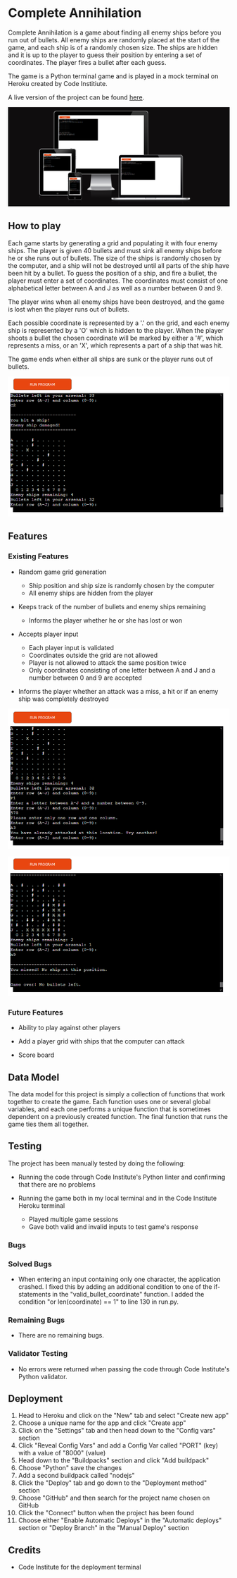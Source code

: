 # Complete Annihilation

Complete Annihilation is a game about finding all enemy ships before you run out of bullets. All enemy ships are randomly placed at the start of the game, and each ship is of a randomly chosen size. The ships are hidden and it is up to the player to guess their position by entering a set of coordinates. The player fires a bullet after each guess.

The game is a Python terminal game and is played in a mock terminal on Heroku created by Code Institiute.

A live version of the project can be found [here](https://complete-annihilation.herokuapp.com/).

![The site running on different devices](images/responsive.png)

## How to play

Each game starts by generating a grid and populating it with four enemy ships. The player is given 40 bullets and must sink all enemy ships before he or she runs out of bullets. The size of the ships is randomly chosen by the computer, and a ship will not be destroyed until all parts of the ship have been hit by a bullet. To guess the position of a ship, and fire a bullet, the player must enter a set of coordinates. The coordinates must consist of one alphabetical letter between A and J as well as a number between 0 and 9. 

The player wins when all enemy ships have been destroyed, and the game is lost when the player runs out of bullets.

Each possible coordinate is represented by a '.' on the grid, and each enemy ship is represented by a 'O' which is hidden to the player. When the player shoots a bullet the chosen coordinate will be marked by either a '#', which represents a miss, or an 'X', which represents a part of a ship that was hit.

The game ends when either all ships are sunk or the player runs out of bullets.

![The grid showing one hit and one miss by the player](images/hitandmiss.png)

## Features

### Existing Features

* Random game grid generation
  - Ship position and ship size is randomly chosen by the computer
  - All enemy ships are hidden from the player

* Keeps track of the number of bullets and enemy ships remaining
  - Informs the player whether he or she has lost or won

* Accepts player input
  - Each player input is validated
  - Coordinates outside the grid are not allowed
  - Player is not allowed to attack the same position twice
  - Only coordinates consisting of one letter between A and J and a number between 0 and 9 are accepted

* Informs the player whether an attack was a miss, a hit or if an enemy ship was completely destroyed

![Image of messages telling the player the correct format for the coordinates](images/gamemessages.png)

![Image of a game where the player lost](images/game-over.png)

### Future Features

* Ability to play against other players

* Add a player grid with ships that the computer can attack

* Score board

## Data Model

The data model for this project is simply a collection of functions that work together to create the game. Each function uses one or several global variables, and each one performs a unique function that is sometimes dependent on a previously created function. The final function that runs the game ties them all together.

## Testing

The project has been manually tested by doing the following:

* Running the code through Code Institute's Python linter and confirming that there are no problems

* Running the game both in my local terminal and in the Code Institute Heroku terminal
  - Played multiple game sessions
  - Gave both valid and invalid inputs to test game's response

### Bugs

### Solved Bugs

* When entering an input containing only one character, the application crashed. I fixed this by adding an additional condition to one of the if-statements in the     "valid_bullet_coordinate" function. I added the condition "or len(coordinate) == 1" to line 130 in run.py. 

### Remaining Bugs

* There are no remaining bugs.

### Validator Testing

* No errors were returned when passing the code through Code Institute's Python validator.

## Deployment
  1. Head to Heroku and click on the "New" tab and select "Create new app"
  2. Choose a unique name for the app and click "Create app"
  3. Click on the "Settings" tab and then head down to the "Config vars" section
  4. Click "Reveal Config Vars" and add a Config Var called "PORT" (key) with a value of "8000" (value)
  5. Head down to the "Buildpacks" section and click "Add buildpack"
  6. Choose "Python" save the changes
  7. Add a second buildpack called "nodejs"
  8. Click the "Deploy" tab and go down to the "Deployment method" section
  9. Choose "GitHub" and then search for the project name chosen on GitHub
  10. Click the "Connect" button when the project has been found
  11. Choose either "Enable Automatic Deploys" in the "Automatic deploys" section or "Deploy Branch" in the "Manual Deploy" section

  ## Credits

  * Code Institute for the deployment terminal